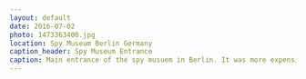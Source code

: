 ```yaml
---
layout: default
date: 2016-07-02
photo: 1473363400.jpg
location: Spy Museum Berlin Germany
caption_header: Spy Museum Entrance
caption: Main entrance of the spy musuem in Berlin. It was more expensive that actually interesting. Did you know that the James Bond movies are actually not so far from reality ?
---
```

